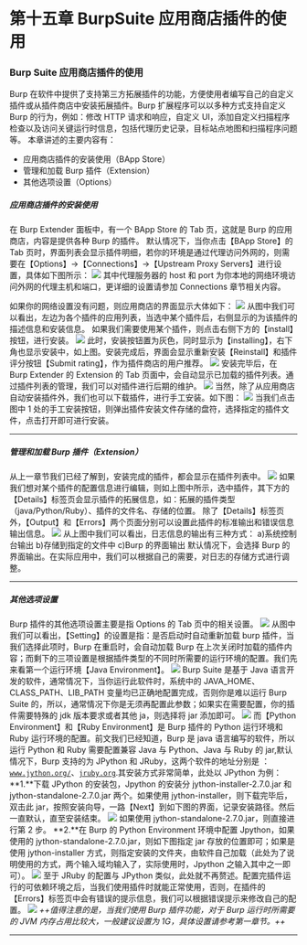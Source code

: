 # 第十五章 BurpSuite 应用商店插件的使用

### Burp Suite 应用商店插件的使用

Burp 在软件中提供了支持第三方拓展插件的功能，方便使用者编写自己的自定义插件或从插件商店中安装拓展插件。Burp 扩展程序可以以多种方式支持自定义 Burp 的行为，例如：修改 HTTP 请求和响应，自定义 UI，添加自定义扫描程序检查以及访问关键运行时信息，包括代理历史记录，目标站点地图和扫描程序问题等。 本章讲述的主要内容有：

*   应用商店插件的安装使用（BApp Store）
*   管理和加载 Burp 插件（Extension）
*   其他选项设置（Options）

##### 应用商店插件的安装使用

在 Burp Extender 面板中，有一个 BApp Store 的 Tab 页，这就是 Burp 的应用商店，内容是提供各种 Burp 的插件。 默认情况下，当你点击【BApp Store】的 Tab 页时，界面列表会显示插件明细，若你的环境是通过代理访问外网的，则需要在【Options】->【Connections】->【Upstream Proxy Servers】进行设置，具体如下图所示： ![](img/15_02.png) 其中代理服务器的 host 和 port 为你本地的网络环境访问外网的代理主机和端口，更详细的设置请参加 Connections 章节相关内容。

如果你的网络设置没有问题，则应用商店的界面显示大体如下： ![](img/15_01.png) 从图中我们可以看出，左边为各个插件的应用列表，当选中某个插件后，右侧显示的为该插件的描述信息和安装信息。 如果我们需要使用某个插件，则点击右侧下方的【install】按钮，进行安装。 ![](img/15_03.png) 此时，安装按钮置为灰色，同时显示为【installing】，右下角也显示安装中，如上图。安装完成后，界面会显示重新安装【Reinstall】和插件评分按钮【Submit rating】，作为插件商店的用户推荐。 ![](img/15_04.png) 安装完毕后，在 Burp Extender 的 Extension 的 Tab 页面中，会自动显示已加载的插件列表。通过插件列表的管理，我们可以对插件进行后期的维护。 ![](img/15_05.png) 当然，除了从应用商店自动安装插件外，我们也可以下载插件，进行手工安装。如下图： ![](img/15_06.png) 当我们点击图中 1 处的手工安装按钮，则弹出插件安装文件存储的盘符，选择指定的插件文件，点击打开即可进行安装。

* * *

##### 管理和加载 Burp 插件（Extension）

从上一章节我们已经了解到，安装完成的插件，都会显示在插件列表中。 ![](img/15_05.png) 如果我们想对某个插件的配置信息进行编辑，则如上图中所示，选中插件，其下方的【Details】标签页会显示插件的拓展信息，如：拓展的插件类型（java/Python/Ruby）、插件的文件名、存储的位置。 除了【Details】标签页外，【Output】和【Errors】两个页面分别可以设置此插件的标准输出和错误信息输出信息。 ![](img/15_07.png) 从上图中我们可以看出，日志信息的输出有三种方式： a)系统控制台输出 b)存储到指定的文件中 c)Burp 的界面输出 默认情况下，会选择 Burp 的界面输出。在实际应用中，我们可以根据自己的需要，对日志的存储方式进行调整。

* * *

##### 其他选项设置

Burp 插件的其他选项设置主要是指 Options 的 Tab 页中的相关设置。 ![](img/15_08.png) 从图中我们可以看出，【Setting】的设置是指：是否启动时自动重新加载 burp 插件，当我们选择此项时，Burp 在重启时，会自动加载 Burp 在上次关闭时加载的插件内容；而剩下的三项设置是根据插件类型的不同时所需要的运行环境的配置。我们先来看第一个运行环境【Java Environment】。 ![](img/15_09.png) Burp Suite 是基于 Java 语言开发的软件，通常情况下，当你运行此软件时，系统中的 JAVA_HOME、CLASS_PATH、LIB_PATH 变量均已正确地配置完成，否则你是难以运行 Burp Suite 的，所以，通常情况下你是无须再配置此参数；如果实在需要配置，你的插件需要特殊的 jdk 版本要求或者其他 ja，则选择将 jar 添加即可。 ![](img/15_10.png) 而【Python Environment】和【Ruby Environment】是 Burp 插件的 Python 运行环境和 Ruby 运行环境的配置。前文我们已经知道，Burp 是 java 语言编写的软件，所以运行 Python 和 Ruby 需要配置兼容 Java 与 Python、Java 与 Ruby 的 jar,默认情况下，Burp 支持的为 JPython 和 JRuby，这两个软件的地址分别是 ：[`www.jython.org/`](http://www.jython.org/)、[`jruby.org`](http://jruby.org/).其安装方式非常简单，此处以 JPython 为例： **1.**下载 JPython 的安装包，Jpython 的安装分 jython-installer-2.7.0.jar 和 jython-standalone-2.7.0.jar 两个。如果使用 jython-installer，则下载完毕后，双击此 jar，按照安装向导，一路【Next】到如下图的界面，记录安装路径。然后一直默认，直至安装结束。 ![](img/15_11.png) 如果使用 jython-standalone-2.7.0.jar，则直接进行第 2 步。 **2.**在 Burp 的 Python Environment 环境中配置 Jpython，如果使用的 jython-standalone-2.7.0.jar，则如下图指定 jar 存放的位置即可；如果是使用 jython-installer 方式，则指定安装的文件夹，由软件自己加载（此处为了说明使用的方式，两个输入域均输入了，实际使用时，Jpython 之输入其中之一即可）。 ![](img/15_12.png) 至于 JRuby 的配置与 JPython 类似，此处就不再赘述。配置完插件运行的可依赖环境之后，当我们使用插件时就能正常使用，否则，在插件的【Errors】标签页中会有错误的提示信息，我们可以根据错误提示来修改自己的配置。 ![](img/15_13.png) *++值得注意的是，当我们使用 Burp 插件功能，对于 Burp 运行时所需要的 JVM 内存占用比较大，一般建议设置为 1G，具体设置请参考第一章节。++*

* * *